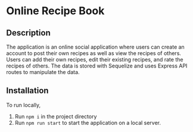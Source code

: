 # Online Recipe Book

## Description
The application is an online social application where users can create an account to post their own recipes as well as view the recipes of others.
Users can add their own recipes, edit their existing recipes, and rate the recipes of others. 
The data is stored with Sequelize and uses Express API routes to manipulate the data.

## Installation
To run locally, 
1. Run `npm i` in the project directory
2. Run `npm run start` to start the application on a local server.

![]()
